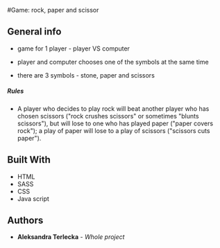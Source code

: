 #Game: rock, paper and scissor

## General info
* game for 1 player - player VS computer 

 *  player and computer chooses one of the symbols  at the same time
 
 * there are 3 symbols - stone, paper and scissors
 
 ##### Rules
* A player who decides to play rock will beat another player who has chosen scissors ("rock crushes scissors" or sometimes "blunts scissors"), but will lose to one who has played paper ("paper covers rock"); 
 a play of paper will lose to a play of scissors ("scissors cuts paper").



## Built With

* HTML
* SASS
* CSS
* Java script

## Authors

* **Aleksandra Terlecka** - *Whole project* 
